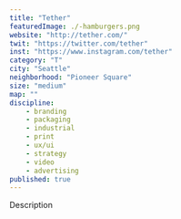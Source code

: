 ```yaml
---
title: "Tether"
featuredImage: ./-hamburgers.png
website: "http://tether.com/"
twit: "https://twitter.com/tether"
inst: "https://www.instagram.com/tether"
category: "T"
city: "Seattle"
neighborhood: "Pioneer Square"
size: "medium"
map: ""
discipline:
    - branding
    - packaging
    - industrial
    - print
    - ux/ui
    - strategy
    - video
    - advertising
published: true
---
```


Description
